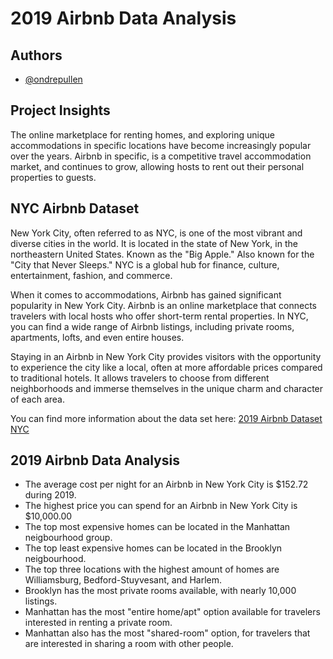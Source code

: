 # 2019 Airbnb Data Analysis
## Authors

- [@ondrepullen](https://github.com/ondrepullen)

## Project Insights 

The online marketplace for renting homes, and exploring unique accommodations in specific locations have become increasingly popular over the years. Airbnb in specific, is a competitive travel accommodation market, and continues to grow, allowing hosts to rent out their personal properties to guests.

## NYC Airbnb Dataset
New York City, often referred to as NYC, is one of the most vibrant and diverse cities in the world. It is located in the state of New York, in the northeastern United States. Known as the "Big Apple." Also known for the "City that Never Sleeps." NYC is a global hub for finance, culture, entertainment, fashion, and commerce.

When it comes to accommodations, Airbnb has gained significant popularity in New York City. Airbnb is an online marketplace that connects travelers with local hosts who offer short-term rental properties. In NYC, you can find a wide range of Airbnb listings, including private rooms, apartments, lofts, and even entire houses.

Staying in an Airbnb in New York City provides visitors with the opportunity to experience the city like a local, often at more affordable prices compared to traditional hotels. It allows travelers to choose from different neighborhoods and immerse themselves in the unique charm and character of each area.

You can find more information about the data set here: [2019 Airbnb Dataset NYC](https://www.kaggle.com/datasets/dgomonov/new-york-city-airbnb-open-data)


## 2019 Airbnb Data Analysis

* The average cost per night for an Airbnb in New York City is $152.72 during 2019.
* The highest price you can spend for an Airbnb in New York City is $10,000.00
* The top most expensive homes can be located in the Manhattan neigbourhood group.
* The top least expensive homes can be located in the Brooklyn neigbourhood.
* The top three locations with the highest amount of homes are Williamsburg, Bedford-Stuyvesant, and Harlem.
* Brooklyn has the most private rooms available, with nearly 10,000 listings.
* Manhattan has the most "entire home/apt" option available for travelers interested in renting a private room.
* Manhattan also has the most "shared-room" option, for travelers that are interested in sharing a room with other people.

